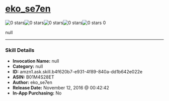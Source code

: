 # [eko_se7en](http://alexa.amazon.com/#skills/amzn1.ask.skill.b4f620b7-e931-4f89-840a-dd1b642e022e)
![0 stars](../../images/ic_star_border_black_18dp_1x.png)![0 stars](../../images/ic_star_border_black_18dp_1x.png)![0 stars](../../images/ic_star_border_black_18dp_1x.png)![0 stars](../../images/ic_star_border_black_18dp_1x.png)![0 stars](../../images/ic_star_border_black_18dp_1x.png) 0

null

***

### Skill Details

* **Invocation Name:** null
* **Category:** null
* **ID:** amzn1.ask.skill.b4f620b7-e931-4f89-840a-dd1b642e022e
* **ASIN:** B01M4S28ET
* **Author:** eko_se7en
* **Release Date:** November 12, 2016 @ 00:42:42
* **In-App Purchasing:** No
